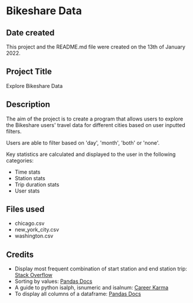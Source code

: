 
# Bikeshare Data 

## Date created

This project and the README.md file were created on the 13th of January 2022.

## Project Title

Explore Bikeshare Data

## Description

The aim of the project is to create a program that allows users to explore the Bikeshare users' travel data for different cities based on user inputted filters.

Users are able to filter based on 'day', 'month', 'both' or 'none'.

Key statistics are calculated and displayed to the user in the following categories:

* Time stats
* Station stats
* Trip duration stats
* User stats

## Files used

* chicago.csv
* new_york_city.csv
* washington.csv

## Credits

* Display most frequent combination of start station and end station trip: [Stack Overflow](https://stackoverflow.com/questions/53037698/how-can-i-find-the-most-frequent-two-column-combination-in-a-dataframe-in-python)
* Sorting by values: [Pandas Docs](https://pandas.pydata.org/docs/reference/api/pandas.DataFrame.sort_values.html)
* A guide to python isalph, isnumeric and isalnum: [Career Karma](https://careerkarma.com/blog/python-isalpha-isnumeric-isalnum/)
* To display all columns of a dataframe: [Pandas Docs](https://pandas.pydata.org/pandas-docs/stable/user_guide/options.html)
